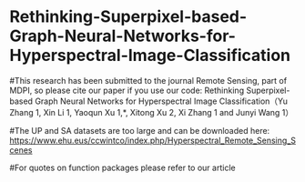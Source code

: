 # Rethinking-Superpixel-based-Graph-Neural-Networks-for-Hyperspectral-Image-Classification


#This research has been submitted to the journal Remote Sensing, part of MDPI, so please cite our paper if you use our code: Rethinking Superpixel-based Graph Neural Networks for
Hyperspectral Image Classification（Yu Zhang 1, Xin Li 1, Yaoqun Xu 1,*, Xitong Xu 2, Xi Zhang 1 and Junyi Wang 1）

#The UP and SA datasets are too large and can be downloaded here: https://www.ehu.eus/ccwintco/index.php/Hyperspectral_Remote_Sensing_Scenes

#For quotes on function packages please refer to our article
